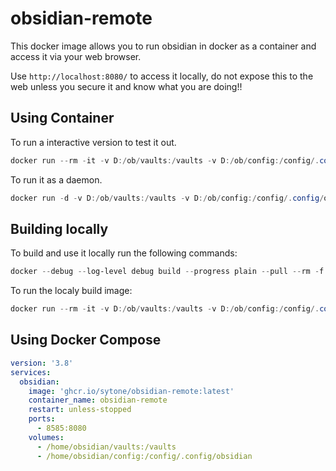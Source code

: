 # obsidian-remote

This docker image allows you to run obsidian in docker as a container and access it via your web browser.

Use `http://localhost:8080/` to access it locally, do not expose this to the web unless you secure it and know what you are doing!!

## Using Container

To run a interactive version to test it out.

```PowerShell
docker run --rm -it -v D:/ob/vaults:/vaults -v D:/ob/config:/config/.config/obsidian -p 8080:8080 ghcr.io/sytone/obsidian-remote:latest
```

To run it as a daemon.

```PowerShell
docker run -d -v D:/ob/vaults:/vaults -v D:/ob/config:/config/.config/obsidian -p 8080:8080 --name obsidian-remote ghcr.io/sytone/obsidian-remote:latest
```

## Building locally

To build and use it locally run the following commands:

```PowerShell
docker --debug --log-level debug build --progress plain --pull --rm -f "DockerFile" -t obsidian-remote:latest "."
```

To run the localy build image:

```PowerShell
docker run --rm -it -v D:/ob/vaults:/vaults -v D:/ob/config:/config/.config/obsidian -p 8080:8080 obsidian-remote:latest bash
```

## Using Docker Compose

```YAML
version: '3.8'
services:
  obsidian:
    image: 'ghcr.io/sytone/obsidian-remote:latest'
    container_name: obsidian-remote
    restart: unless-stopped
    ports:
      - 8585:8080
    volumes:
      - /home/obsidian/vaults:/vaults
      - /home/obsidian/config:/config/.config/obsidian

```
